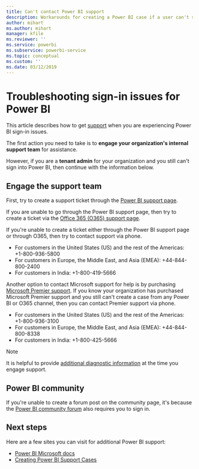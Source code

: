 ```yaml
---
title: Can't contact Power BI support
description: Workarounds for creating a Power BI case if a user can't sign in
author: mihart
ms.author: mihart
manager: kfile
ms.reviewer: ''
ms.service: powerbi
ms.subservice: powerbi-service
ms.topic: conceptual
ms.custom: ''
ms.date: 03/12/2019
---
```


# Troubleshooting sign-in issues for Power BI

This article describes how to get [support](https://powerbi.microsoft.com/support/) when you are experiencing Power BI sign-in issues.

The first action you need to take is to **engage your organization's internal support team** for assistance.

However, if you are a **tenant admin** for your organization and you still can't sign into Power BI, then continue with the information below.

## Engage the support team

First, try to create a support ticket through the [Power BI support page](https://powerbi.microsoft.com/en-us/support/).

If you are unable to go through the Power BI support page, then try to create a ticket via the [Office 365 (O365) support page](https://support.office.com/home/contact).

If you're unable to create a ticket either through the Power BI support page or through O365, then try to contact support via phone.

* For customers in the United States (US) and the rest of the Americas: +1-800-936-5800
* For customers in Europe, the Middle East, and Asia (EMEA): +44-844-800-2400
* For customers in India: +1-800-419-5666

Another option to contact Microsoft support for help is by purchasing [Microsoft Premier support](https://support.microsoft.com/premier). If you know your organization has purchased Microsoft Premier support and you still can't create a case from any Power BI or O365 channel, then you can contact Premier support via phone.

* For customers in the United States (US) and the rest of the Americas: +1-800-936-3100
* For customers in Europe, the Middle East, and Asia (EMEA): +44-844-800-8338
* For customers in India: +1-800-425-5666

> [!Note]
> It is helpful to provide [additional diagnostic information](service-admin-capturing-additional-diagnostic-information-for-power-bi.md) at the time you engage support.

## Power BI community

If you're unable to create a forum post on the community page, it's because the [Power BI community forum](https://community.powerbi.com/) also requires you to sign in.

## Next steps

Here are a few sites you can visit for additional Power BI support:

* [Power BI Microsoft docs](https://docs.microsoft.com/power-bi/)
* [Creating Power BI Support Cases](https://blogs.msdn.microsoft.com/charles_sterling/2017/12/01/creating-power-bi-support-cases/)